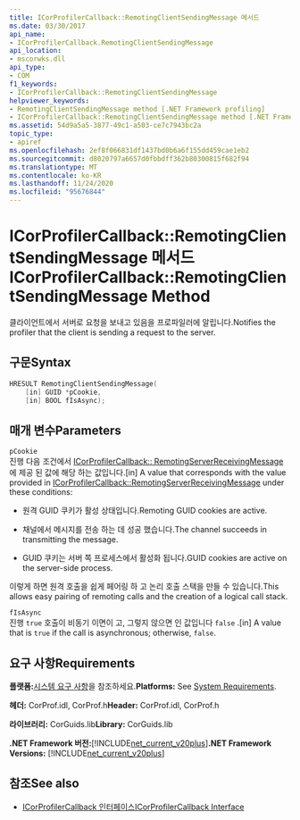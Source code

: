 ```yaml
---
title: ICorProfilerCallback::RemotingClientSendingMessage 메서드
ms.date: 03/30/2017
api_name:
- ICorProfilerCallback.RemotingClientSendingMessage
api_location:
- mscorwks.dll
api_type:
- COM
f1_keywords:
- ICorProfilerCallback::RemotingClientSendingMessage
helpviewer_keywords:
- RemotingClientSendingMessage method [.NET Framework profiling]
- ICorProfilerCallback::RemotingClientSendingMessage method [.NET Framework profiling]
ms.assetid: 54d9a5a5-3877-49c1-a503-ce7c7943bc2a
topic_type:
- apiref
ms.openlocfilehash: 2ef8f066831df1437bd0b6a6f155dd459cae1eb2
ms.sourcegitcommit: d8020797a6657d0fbbdff362b80300815f682f94
ms.translationtype: MT
ms.contentlocale: ko-KR
ms.lasthandoff: 11/24/2020
ms.locfileid: "95676844"
---
```

# <a name="icorprofilercallbackremotingclientsendingmessage-method"></a><span data-ttu-id="45d55-102">ICorProfilerCallback::RemotingClientSendingMessage 메서드</span><span class="sxs-lookup"><span data-stu-id="45d55-102">ICorProfilerCallback::RemotingClientSendingMessage Method</span></span>

<span data-ttu-id="45d55-103">클라이언트에서 서버로 요청을 보내고 있음을 프로파일러에 알립니다.</span><span class="sxs-lookup"><span data-stu-id="45d55-103">Notifies the profiler that the client is sending a request to the server.</span></span>  
  
## <a name="syntax"></a><span data-ttu-id="45d55-104">구문</span><span class="sxs-lookup"><span data-stu-id="45d55-104">Syntax</span></span>  
  
```cpp  
HRESULT RemotingClientSendingMessage(  
    [in] GUID *pCookie,  
    [in] BOOL fIsAsync);  
```  
  
## <a name="parameters"></a><span data-ttu-id="45d55-105">매개 변수</span><span class="sxs-lookup"><span data-stu-id="45d55-105">Parameters</span></span>  

 `pCookie`  
 <span data-ttu-id="45d55-106">진행 다음 조건에서 [ICorProfilerCallback:: RemotingServerReceivingMessage](icorprofilercallback-remotingserverreceivingmessage-method.md) 에 제공 된 값에 해당 하는 값입니다.</span><span class="sxs-lookup"><span data-stu-id="45d55-106">[in] A value that corresponds with the value provided in [ICorProfilerCallback::RemotingServerReceivingMessage](icorprofilercallback-remotingserverreceivingmessage-method.md) under these conditions:</span></span>  
  
- <span data-ttu-id="45d55-107">원격 GUID 쿠키가 활성 상태입니다.</span><span class="sxs-lookup"><span data-stu-id="45d55-107">Remoting GUID cookies are active.</span></span>  
  
- <span data-ttu-id="45d55-108">채널에서 메시지를 전송 하는 데 성공 했습니다.</span><span class="sxs-lookup"><span data-stu-id="45d55-108">The channel succeeds in transmitting the message.</span></span>  
  
- <span data-ttu-id="45d55-109">GUID 쿠키는 서버 쪽 프로세스에서 활성화 됩니다.</span><span class="sxs-lookup"><span data-stu-id="45d55-109">GUID cookies are active on the server-side process.</span></span>  
  
 <span data-ttu-id="45d55-110">이렇게 하면 원격 호출을 쉽게 페어링 하 고 논리 호출 스택을 만들 수 있습니다.</span><span class="sxs-lookup"><span data-stu-id="45d55-110">This allows easy pairing of remoting calls and the creation of a logical call stack.</span></span>  
  
 `fIsAsync`  
 <span data-ttu-id="45d55-111">진행 `true` 호출이 비동기 이면이 고, 그렇지 않으면 인 값입니다 `false` .</span><span class="sxs-lookup"><span data-stu-id="45d55-111">[in] A value that is `true` if the call is asynchronous; otherwise, `false`.</span></span>  
  
## <a name="requirements"></a><span data-ttu-id="45d55-112">요구 사항</span><span class="sxs-lookup"><span data-stu-id="45d55-112">Requirements</span></span>  

 <span data-ttu-id="45d55-113">**플랫폼:**[시스템 요구 사항](../../get-started/system-requirements.md)을 참조하세요.</span><span class="sxs-lookup"><span data-stu-id="45d55-113">**Platforms:** See [System Requirements](../../get-started/system-requirements.md).</span></span>  
  
 <span data-ttu-id="45d55-114">**헤더:** CorProf.idl, CorProf.h</span><span class="sxs-lookup"><span data-stu-id="45d55-114">**Header:** CorProf.idl, CorProf.h</span></span>  
  
 <span data-ttu-id="45d55-115">**라이브러리:** CorGuids.lib</span><span class="sxs-lookup"><span data-stu-id="45d55-115">**Library:** CorGuids.lib</span></span>  
  
 <span data-ttu-id="45d55-116">**.NET Framework 버전:**[!INCLUDE[net_current_v20plus](../../../../includes/net-current-v20plus-md.md)]</span><span class="sxs-lookup"><span data-stu-id="45d55-116">**.NET Framework Versions:** [!INCLUDE[net_current_v20plus](../../../../includes/net-current-v20plus-md.md)]</span></span>  
  
## <a name="see-also"></a><span data-ttu-id="45d55-117">참조</span><span class="sxs-lookup"><span data-stu-id="45d55-117">See also</span></span>

- [<span data-ttu-id="45d55-118">ICorProfilerCallback 인터페이스</span><span class="sxs-lookup"><span data-stu-id="45d55-118">ICorProfilerCallback Interface</span></span>](icorprofilercallback-interface.md)
